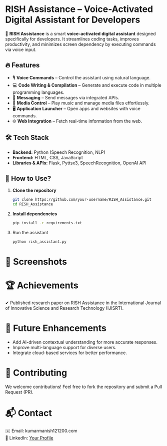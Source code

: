 # **RISH Assistance – Voice-Activated Digital Assistant for Developers**  

🚀 **RISH Assistance** is a smart **voice-activated digital assistant** designed specifically for developers. It streamlines coding tasks, improves productivity, and minimizes screen dependency by executing commands via voice input.  

## 🔥 **Features**  
- 🎙️ **Voice Commands** – Control the assistant using natural language.  
- 💻 **Code Writing & Compilation** – Generate and execute code in multiple programming languages.  
- 📩 **Messaging** – Send messages via integrated APIs.  
- 🎵 **Media Control** – Play music and manage media files effortlessly.  
- 🖥️ **Application Launcher** – Open apps and websites with voice commands.  
- 🌐 **Web Integration** – Fetch real-time information from the web.  

## 🛠 **Tech Stack**  
- **Backend:** Python (Speech Recognition, NLP)  
- **Frontend:** HTML, CSS, JavaScript  
- **Libraries & APIs:** Flask, Pyttsx3, SpeechRecognition, OpenAI API  

## 🎯 **How to Use?**  
1. **Clone the repository**  
   ```bash
   git clone https://github.com/your-username/RISH_Assistance.git
   cd RISH_Assistance
2. **Install dependencies**
      ```bash
      pip install -r requirements.txt
3. Run the assistant
     ```bash
     python rish_assistant.py

# 📸 **Screenshots**


# 🏆 **Achievements**
✔ Published research paper on RISH Assistance in the International Journal of Innovative Science and Research Technology (IJISRT).

# 📌 **Future Enhancements**
- Add AI-driven contextual understanding for more accurate responses.
- Improve multi-language support for diverse users.
- Integrate cloud-based services for better performance.

# 🤝 **Contributing**
We welcome contributions! Feel free to fork the repository and submit a Pull Request (PR).

# 📬 **Contact**
✉️ Email: kumarmanish121200.com <br>
🔗 LinkedIn: [Your Profile](https://www.linkedin.com/in/manish121200/)
